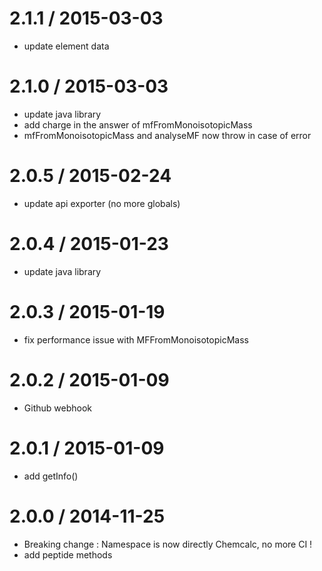 2.1.1 / 2015-03-03
==================

* update element data

2.1.0 / 2015-03-03
==================

* update java library
 * add charge in the answer of mfFromMonoisotopicMass
* mfFromMonoisotopicMass and analyseMF now throw in case of error

2.0.5 / 2015-02-24
==================

* update api exporter (no more globals)

2.0.4 / 2015-01-23
==================

* update java library

2.0.3 / 2015-01-19
==================

* fix performance issue with MFFromMonoisotopicMass

2.0.2 / 2015-01-09
==================

* Github webhook

2.0.1 / 2015-01-09
==================

* add getInfo()

2.0.0 / 2014-11-25
==================

* Breaking change : Namespace is now directly Chemcalc, no more CI !
* add peptide methods
